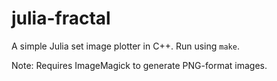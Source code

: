 julia-fractal
=============

A simple Julia set image plotter in C++. Run using `make`.

Note: Requires ImageMagick to generate PNG-format images.
